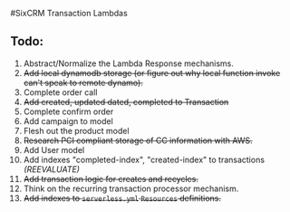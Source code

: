 #SixCRM Transaction Lambdas

## Todo:
1.  Abstract/Normalize the Lambda Response mechanisms.
2.  ~~Add local dynamodb storage (or figure out why local function invoke can't speak to remote dynamo).~~
3.  Complete order call
4.  ~~Add created, updated dated, completed to Transaction~~
5.  Complete confirm order
6.  Add campaign to model
7.  Flesh out the product model
8.  ~~Research PCI compliant storage of CC information with AWS.~~
9.  Add User model
10.  Add indexes "completed-index", "created-index" to transactions *(REEVALUATE)*
11.  ~~Add transaction logic for creates and recycles.~~
12.  Think on the recurring transaction processor mechanism.
13.  ~~Add indexes to `serverless.yml` `Resources` definitions.~~ 